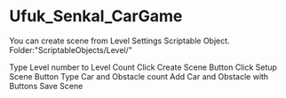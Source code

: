 # Ufuk_Senkal_CarGame

You can create scene from Level Settings Scriptable Object. Folder:"ScriptableObjects/Level/"

Type Level number to Level Count
Click Create Scene Button 
Click Setup Scene Button
Type Car and Obstacle count
Add Car and Obstacle with Buttons
Save Scene
